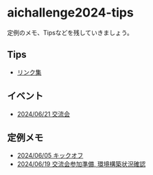 # aichallenge2024-tips

定例のメモ、Tipsなどを残していきましょう。

## Tips
- [リンク集](Link.md)

## イベント
- [2024/06/21 交流会](20240621.md)

## 定例メモ
- [2024/06/05 キックオフ](20240605_Kickoff.md)
- [2024/06/19 交流会参加準備, 環境構築状況確認](20240619.md)
